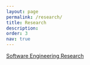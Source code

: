 ```yaml
---
layout: page
permalink: /research/
title: Research
description: 
order: 3
nav: true
---
```

[Software Engineering Research](https://www.se-rwth.de/research/)